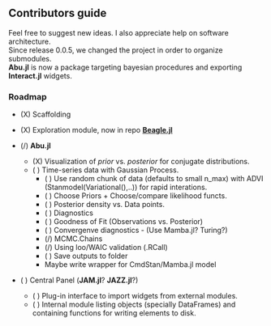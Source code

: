 ## Contributors guide
Feel free to suggest new ideas. I also appreciate help on software architecture.  
Since release 0.0.5, we changed the project in order to organize submodules.  
**Abu.jl** is now a package targeting bayesian procedures and exporting **Interact.jl** widgets.  

### Roadmap  

* (X) Scaffolding  
* (X) Exploration module, now in repo [**Beagle.jl**](https://github.com/fdemacedof/Beagle.jl)   
* (/) **Abu.jl**
	* (X) Visualization of *prior* vs. *posterior* for conjugate distributions.  
	* ( ) Time-series data with Gaussian Process.  
		* ( ) Use random chunk of data (defaults to small n_max) with ADVI (Stanmodel(Variational(),..)) for rapid interations.  
		* ( ) Choose Priors + Choose/compare likelihood functs.  
		* ( ) Posterior density vs. Data points.  
        * ( ) Diagnostics 
		* ( ) Goodness of Fit (Observations vs. Posterior)  
		* ( ) Convergenve diagnostics - (Use Mamba.jl? Turing?)  
		* (/) MCMC.Chains   
		* (/) Using loo/WAIC validation (.RCall)  
		* ( ) Save outputs to folder  
		* Maybe write wrapper for CmdStan/Mamba.jl model  

* ( ) Central Panel (**JAM.jl**? **JAZZ.jl**?)  
	* ( ) Plug-in interface to import widgets from external modules.   
	* ( ) Internal module listing objects (specially DataFrames) and containing functions for writing elements to disk.  

